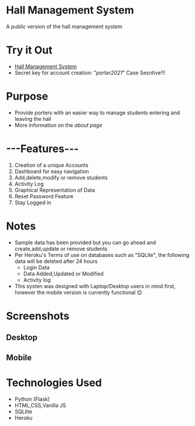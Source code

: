 # Hall Management System
A public version of the hall management system

# Try it Out
- [Hall Management System](https://hall-management-public-dev.herokuapp.com/) 
- Secret key for account creation: "*porter2021*" Case Sesntive!!!

# Purpose
- Provide porters with an easier way to manage students entering and leaving the hall
- More information on the *about page*

# ---Features---
1. Creation of a unique Accounts
2. Dashboard for easy navigation
3. Add,delete,modify or remove students
4. Activity Log
5. Graphical Representation of Data
6. Reset Password Feature 
7. Stay Logged in

# Notes
* Sample data has been provided but you can go ahead and create,add,update or remove students
* Per Heroku's Terms of use on databases such as "SQLite", the following data will be deleted after 24 hours
   * Login Data
   * Data Added,Updated or Modified
   * Activity log
* This systen was designed with Laptop/Desktop users in mind first, however the mobile version is currently functional 😊

# Screenshots
## Desktop

## Mobile


# Technologies Used
- Python (Flask)
- HTML,CSS,Vanilla JS
- SQLlite
- Heroku

